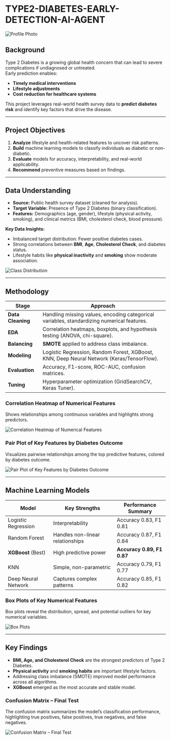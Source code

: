 # TYPE2-DIABETES-EARLY-DETECTION-AI-AGENT

![Profile Photo](images/Profile%20Photo.jpg)

## Background
Type 2 Diabetes is a growing global health concern that can lead to severe complications if undiagnosed or untreated.  
Early prediction enables:
- **Timely medical interventions**
- **Lifestyle adjustments**
- **Cost reduction for healthcare systems**

This project leverages real-world health survey data to **predict diabetes risk** and identify key factors that drive the disease.

---

## Project Objectives
1. **Analyze** lifestyle and health-related features to uncover risk patterns.
2. **Build** machine learning models to classify individuals as diabetic or non-diabetic.
3. **Evaluate** models for accuracy, interpretability, and real-world applicability.
4. **Recommend** preventive measures based on findings.

---
## Data Understanding
- **Source:** Public health survey dataset (cleaned for analysis).
- **Target Variable:** Presence of Type 2 Diabetes (binary classification).
- **Features:** Demographics (age, gender), lifestyle (physical activity, smoking), and clinical metrics (BMI, cholesterol check, blood pressure).

**Key Data Insights:**
- Imbalanced target distribution: Fewer positive diabetes cases.
- Strong correlations between **BMI**, **Age**, **Cholesterol Check**, and diabetes status.
- Lifestyle habits like **physical inactivity** and **smoking** show moderate association.

![Class Distribution](images/Distribution%20of%20Diabetes%20class.png)


---

## Methodology

| Stage | Approach |
|------|----------|
| **Data Cleaning** | Handling missing values, encoding categorical variables, standardizing numerical features. |
| **EDA** | Correlation heatmaps, boxplots, and hypothesis testing (ANOVA, chi-square). |
| **Balancing** | **SMOTE** applied to address class imbalance. |
| **Modeling** | Logistic Regression, Random Forest, XGBoost, KNN, Deep Neural Network (Keras/TensorFlow). |
| **Evaluation** | Accuracy, F1-score, ROC-AUC, confusion matrices. |
| **Tuning** | Hyperparameter optimization (GridSearchCV, Keras Tuner). |

### Correlation Heatmap of Numerical Features
Shows relationships among continuous variables and highlights strong predictors.

![Correlation Heatmap of Numerical Features](images/Correlation%20Heatmap%20of%20Numerical%20Features.png)


### Pair Plot of Key Features by Diabetes Outcome
Visualizes pairwise relationships among the top predictive features, colored by diabetes outcome.

![Pair Plot of Key Features by Diabetes Outcome](images/Pair%20Plot%20of%20Key%20Features%20by%20Diabetes%20Outcome.png)

---

## Machine Learning Models

| Model                   | Key Strengths | Performance Summary |
|--------------------------|---------------|----------------------|
| Logistic Regression      | Interpretability | Accuracy 0.83, F1 0.81 |
| Random Forest            | Handles non-linear relationships | Accuracy 0.87, F1 0.84 |
| **XGBoost** (Best)       | High predictive power | **Accuracy 0.89, F1 0.87** |
| KNN                      | Simple, non-parametric | Accuracy 0.79, F1 0.77 |
| Deep Neural Network      | Captures complex patterns | Accuracy 0.85, F1 0.82 |

### Box Plots of Key Numerical Features
Box plots reveal the distribution, spread, and potential outliers for key numerical variables.

![Box Plots](images/box%20plots.png)

---

## Key Findings
- **BMI, Age, and Cholesterol Check** are the strongest predictors of Type 2 Diabetes.
- **Physical activity** and **smoking habits** are important lifestyle factors.
- Addressing class imbalance (SMOTE) improved model performance across all algorithms.
- **XGBoost** emerged as the most accurate and stable model.

### Confusion Matrix – Final Test
The confusion matrix summarizes the model’s classification performance,  
highlighting true positives, false positives, true negatives, and false negatives.

![Confusion Matrix – Final Test](images/Confusion%20Matrix%20-%20Final%20Test.png)
